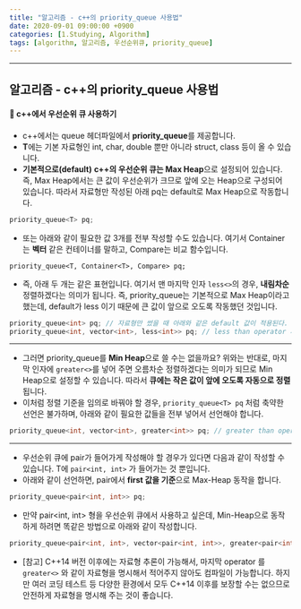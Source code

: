 ```yaml
---
title: "알고리즘 - c++의 priority_queue 사용법"
date: 2020-09-01 09:00:00 +0900
categories: [1.Studying, Algorithm]
tags: [algorithm, 알고리즘, 우선순위큐, priority_queue]
---
```




------

## **알고리즘 - c++의 priority_queue 사용법**

#### **📌 c++에서 우선순위 큐 사용하기**

* c++에서는 queue 헤더파일에서 **priority_queue**를 제공합니다.
* **T**에는 기본 자료형인 int, char, double 뿐만 아니라 struct, class 등이 올 수 있습니다.
* **기본적으로(default)** **c++의 우선순위 큐는 Max Heap**으로 설정되어 있습니다. 즉, Max Heap에서는 큰 값이 우선순위가 크므로 앞에 오는 Heap으로 구성되어 있습니다. 따라서 자료형만 작성된 아래 pq는 default로 Max Heap으로 작동합니다.

```c++
priority_queue<T> pq;
```

* 또는 아래와 같이 필요한 값 3개를 전부 작성할 수도 있습니다. 여기서 Container는 **벡터** 같은 컨테이너를 말하고, Compare는 비교 함수입니다.

```
priority_queue<T, Container<T>, Compare> pq;
```

* 즉, 아래 두 개는 같은 표현입니다. 여기서 맨 마지막 인자 `less<>`의 경우, **내림차순** 정렬하겠다는 의미가 됩니다. 즉, priority_queue는 기본적으로 Max Heap이라고 했는데, default가 less 이기 때문에 큰 값이 앞으로 오도록 작동했던 것입니다.

```c++
priority_queue<int> pq; // 자료형만 썼을 때 아래와 같은 default 값이 적용된다.
priority_queue<int, vector<int>, less<int>> pq; // less than operator 사용
```

------



* 그러면 priority_queue를 **Min Heap**으로 쓸 수는 없을까요? 위와는 반대로, 마지막 인자에 `greater<>`를 넣어 주면 오름차순 정렬하겠다는 의미가 되므로 Min Heap으로 설정할 수 있습니다. 따라서 **큐에는 작은 값이 앞에 오도록 자동으로 정렬**됩니다.
* 이처럼 정렬 기준을 임의로 바꿔야 할 경우, `priority_queue<T> pq` 처럼 축약한 선언은 불가하며, 아래와 같이 필요한 값들을 전부 넣어서 선언해야 합니다.

```c++
priority_queue<int, vector<int>, greater<int>> pq; // greater than operator 사용
```

------



* 우선순위 큐에 pair가 들어가게 작성해야 할 경우가 있다면 다음과 같이 작성할 수 있습니다. T에 `pair<int, int>` 가 들어가는 것 뿐입니다.
* 아래와 같이 선언하면, pair에서 **first 값을 기준**으로 Max-Heap 동작을 합니다.

```c++
priority_queue<pair<int, int>> pq;
```

* 만약 pair<int, int> 형을 우선순위 큐에서 사용하고 싶은데, Min-Heap으로 동작하게 하려면 똑같은 방법으로 아래와 같이 작성합니다.

```c++
priority_queue<pair<int, int>, vector<pair<int, int>>, greater<pair<int,int>> pq;
```

* [참고] C++14 버전 이후에는 자료형 추론이 가능해서, 마지막 operator 를 `greater<>` 와 같이 자료형을 명시해서 적어주지 않아도 컴파일이 가능합니다. 하지만 여러 코딩 테스트 등 다양한 환경에서 모두 C++14 이후를 보장할 수는 없으므로 안전하게 자료형을 명시해 주는 것이 좋습니다.

